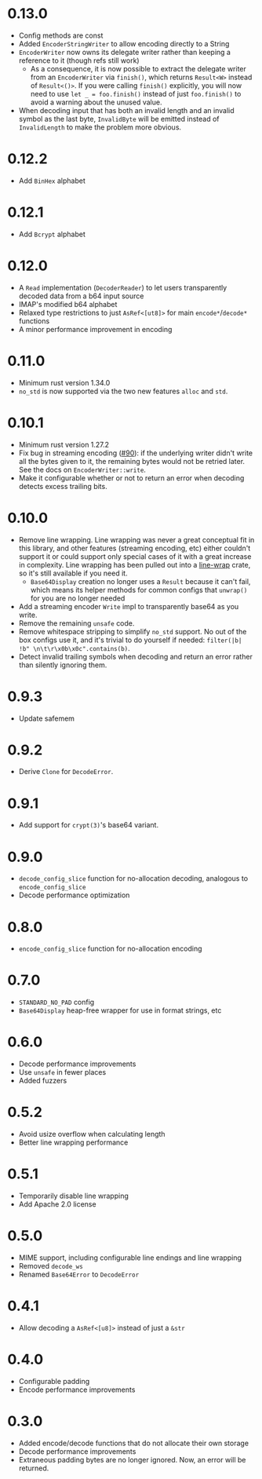 # 0.13.0

- Config methods are const
- Added `EncoderStringWriter` to allow encoding directly to a String
- `EncoderWriter` now owns its delegate writer rather than keeping a reference to it (though refs still work)
    - As a consequence, it is now possible to extract the delegate writer from an `EncoderWriter` via `finish()`, which returns `Result<W>` instead of `Result<()>`. If you were calling `finish()` explicitly, you will now need to use `let _ = foo.finish()` instead of just `foo.finish()` to avoid a warning about the unused value.
- When decoding input that has both an invalid length and an invalid symbol as the last byte, `InvalidByte` will be emitted instead of `InvalidLength` to make the problem more obvious.

# 0.12.2

- Add `BinHex` alphabet

# 0.12.1

- Add `Bcrypt` alphabet

# 0.12.0

- A `Read` implementation (`DecoderReader`) to let users transparently decoded data from a b64 input source
- IMAP's modified b64 alphabet
- Relaxed type restrictions to just `AsRef<[ut8]>` for main `encode*`/`decode*` functions
- A minor performance improvement in encoding

# 0.11.0
- Minimum rust version 1.34.0
- `no_std` is now supported via the two new features `alloc` and `std`.

# 0.10.1

- Minimum rust version 1.27.2
- Fix bug in streaming encoding ([#90](https://github.com/marshallpierce/rust-base64/pull/90)): if the underlying writer didn't write all the bytes given to it, the remaining bytes would not be retried later. See the docs on `EncoderWriter::write`.
- Make it configurable whether or not to return an error when decoding detects excess trailing bits.

# 0.10.0

- Remove line wrapping. Line wrapping was never a great conceptual fit in this library, and other features (streaming encoding, etc) either couldn't support it or could support only special cases of it with a great increase in complexity. Line wrapping has been pulled out into a [line-wrap](https://crates.io/crates/line-wrap) crate, so it's still available if you need it.
  - `Base64Display` creation no longer uses a `Result` because it can't fail, which means its helper methods for common
  configs that `unwrap()` for you are no longer needed
- Add a streaming encoder `Write` impl to transparently base64 as you write.
- Remove the remaining `unsafe` code.
- Remove whitespace stripping to simplify `no_std` support. No out of the box configs use it, and it's trivial to do yourself if needed: `filter(|b| !b" \n\t\r\x0b\x0c".contains(b)`.
- Detect invalid trailing symbols when decoding and return an error rather than silently ignoring them.

# 0.9.3

- Update safemem

# 0.9.2

- Derive `Clone` for `DecodeError`.

# 0.9.1

- Add support for `crypt(3)`'s base64 variant.

# 0.9.0

- `decode_config_slice` function for no-allocation decoding, analogous to `encode_config_slice`
- Decode performance optimization

# 0.8.0

- `encode_config_slice` function for no-allocation encoding

# 0.7.0

- `STANDARD_NO_PAD` config
- `Base64Display` heap-free wrapper for use in format strings, etc

# 0.6.0

- Decode performance improvements
- Use `unsafe` in fewer places
- Added fuzzers

# 0.5.2

- Avoid usize overflow when calculating length
- Better line wrapping performance

# 0.5.1

- Temporarily disable line wrapping
- Add Apache 2.0 license

# 0.5.0

- MIME support, including configurable line endings and line wrapping
- Removed `decode_ws`
- Renamed `Base64Error` to `DecodeError`

# 0.4.1

- Allow decoding a `AsRef<[u8]>` instead of just a `&str`

# 0.4.0

- Configurable padding
- Encode performance improvements

# 0.3.0

- Added encode/decode functions that do not allocate their own storage
- Decode performance improvements
- Extraneous padding bytes are no longer ignored. Now, an error will be returned.
